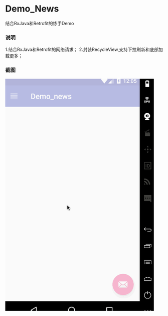# Demo_News
结合RxJava和Retrofit的练手Demo
### 说明
1.结合RxJava和Retrofit的网络请求；
2.封装RecycleView,支持下拉刷新和底部加载更多；
### 截图
![Image](https://github.com/Developmc/Demo_News/blob/master/app/src/main/res/drawable/gif.gif) 


